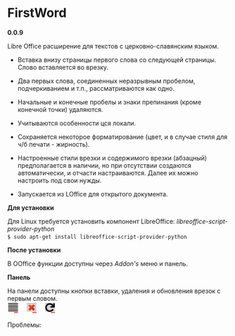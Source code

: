 # FirstWord

**0.0.9**

Libre Office расширение для текстов с церковно-славянским языком.  

- Вставка внизу страницы первого слова со следующей страницы. Слово вставляется во врезку.
- Два первых слова, соединенных неразрывным пробелом, подчеркиванием и т.п., рассматриваются как одно.
- Начальные и конечные пробелы и знаки препинания (кроме конечной точки) удаляются.
- Учитываются особенности цся локали.
- Сохраняется некоторое форматирование (цвет, и в случае стиля для ч/б печати - жирность).
- Настроенные стили врезки и содержимого врезки (абзацный) предполагается в наличии, но при отсутствии создаются автоматически, и отчасти настраиваются. Далее их можно настроить под свои нужды.

- Запускается из LOffice для открытого документа.


**Для установки**  

Для Linux требуется установить компонент LibreOffice: *libreoffice-script-provider-python*  
``$ sudo apt-get install libreoffice-script-provider-python``  

**После установки**  

В OOffice функции доступны через _Addon's_ меню и панель.  


**Панель**  

На панели доступны кнопки вставки, удаления и обновления врезок с первым словом.     
![Вставка](src/Images/FW_16.png) &nbsp;&nbsp; ![Удаление](src/Images/FWRem_16.png) &nbsp;&nbsp; ![Обновление](src/Images/FWUpd_16.png) 
     
 

Проблемы:  

